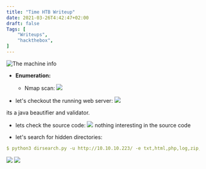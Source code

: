 ```yaml
---
title: "Time HTB Writeup"
date: 2021-03-26T4:42:47+02:00
draft: false
Tags: [
    "Writeups",
    "hackthebox",
]
---
```

![The machine info](/images/1.png)

* **Enumeration:**
  * Nmap scan:
![](/images/2.png)

* let's checkout the running web server:
![](/images/3.png)

its a java beautifier and validator.

* lets check the source code:
![](/images/4.png)
nothing interesting in the source code

* let's search for hidden directories:
```yml
$ python3 dirsearch.py -u http://10.10.10.223/ -e txt,html,php,log,zip,bac,bak,tar
```
![](/images/5.png)
![](/images/6.png)